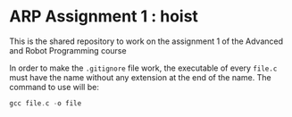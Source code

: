 # ARP Assignment 1 : hoist
This is the shared repository to work on the assignment 1 of the Advanced and Robot Programming course

In order to make the `.gitignore` file work, the executable of every `file.c` must have the name without any extension at the end of the name.
The command to use will be:
```C
gcc file.c -o file
```

